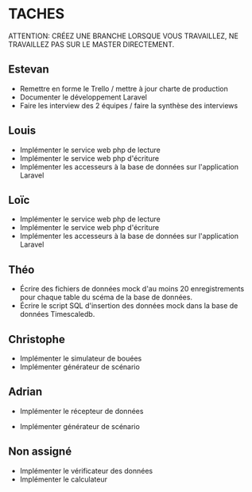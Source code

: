 # TACHES

ATTENTION:  CRÉEZ UNE BRANCHE LORSQUE VOUS TRAVAILLEZ, NE TRAVAILLEZ PAS SUR LE MASTER DIRECTEMENT.

## Estevan

* Remettre en forme le Trello / mettre à jour charte de production
* Documenter le développement Laravel
* Faire les interview des 2 équipes / faire la synthèse des interviews

## Louis

* Implémenter le service web php de lecture
* Implémenter le service web php d'écriture
* Implémenter les accesseurs à la base de données sur l'application Laravel

## Loïc

* Implémenter le service web php de lecture
* Implémenter le service web php d'écriture
* Implémenter les accesseurs à la base de données sur l'application Laravel

## Théo

- Écrire des fichiers de données mock d'au moins 20 enregistrements pour chaque table du scéma de la base de données.
- Écrire le script SQL d'insertion des données mock dans la base de données Timescaledb.

## Christophe

* Implémenter le simulateur de bouées 
* Implémenter générateur de scénario

## Adrian

* Implémenter le récepteur de données

* Implémenter générateur de scénario





## Non assigné

* Implémenter le vérificateur des données
* Implémenter le calculateur